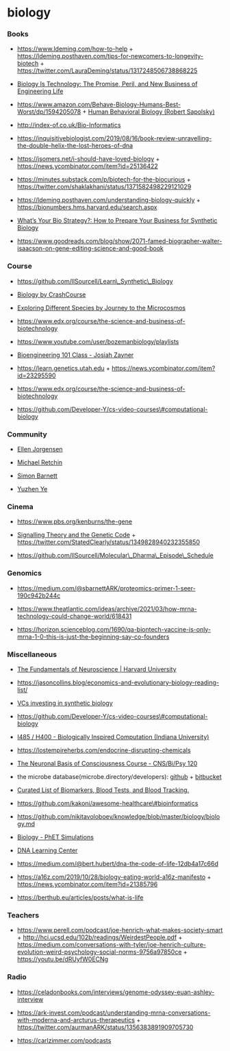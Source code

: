 biology
=======

### Books

-   https://www.ldeming.com/how-to-help + https://ldeming.posthaven.com/tips-for-newcomers-to-longevity-biotech + https://twitter.com/LauraDeming/status/1317248506738868225

<!-- -->

-   [Biology Is Technology: The Promise, Peril, and New Business of Engineering Life](https://www.amazon.com/Biology-Technology-Promise-Business-Engineering/dp/0674060156)

<!-- -->

-   https://www.amazon.com/Behave-Biology-Humans-Best-Worst/dp/1594205078 + [Human Behavioral Biology (Robert Sapolsky)](https://www.youtube.com/playlist?list=PL150326949691B199)

<!-- -->

-   http://index-of.co.uk/Bio-Informatics

<!-- -->

-   https://inquisitivebiologist.com/2019/08/16/book-review-unravelling-the-double-helix-the-lost-heroes-of-dna

<!-- -->

-   https://jsomers.net/i-should-have-loved-biology + https://news.ycombinator.com/item?id=25136422

<!-- -->

-   https://minutes.substack.com/p/biotech-for-the-biocurious + https://twitter.com/shaklakhani/status/1371582498229121029

<!-- -->

-   https://ldeming.posthaven.com/understanding-biology-quickly + https://bionumbers.hms.harvard.edu/search.aspx

<!-- -->

-   [What’s Your Bio Strategy?: How to Prepare Your Business for Synthetic Biology](https://www.amazon.com/Whats-Your-Bio-Strategy-Synthetic/dp/0999313614)

<!-- -->

-   https://www.goodreads.com/blog/show/2071-famed-biographer-walter-isaacson-on-gene-editing-science-and-good-book

### Course

-   https://github.com/llSourcell/Learn\_Synthetic\_Biology

<!-- -->

-   [Biology by CrashCourse](https://www.youtube.com/playlist?list=PL3EED4C1D684D3ADF)

<!-- -->

-   [Exploring Different Species by Journey to the Microcosmos](https://www.youtube.com/playlist?list=PLf3BfsFyWWMF48QHimH7jxHQMX0Q5UpPS)

<!-- -->

-   https://www.edx.org/course/the-science-and-business-of-biotechnology

<!-- -->

-   https://www.youtube.com/user/bozemanbiology/playlists

<!-- -->

-   [Bioengineering 101 Class - Josiah Zayner](https://www.youtube.com/playlist?list=PLNAhY1w2w78qIZLdi1Y69q1_fo0PVolRA)

<!-- -->

-   https://learn.genetics.utah.edu + https://news.ycombinator.com/item?id=23295590

<!-- -->

-   https://www.edx.org/course/the-science-and-business-of-biotechnology

<!-- -->

-   https://github.com/Developer-Y/cs-video-courses\#computational-biology

### Community

-   [Ellen Jorgensen](http://www.biotechwithoutborders.org/)

<!-- -->

-   [Michael Retchin](https://twitter.com/MichaelRetchin/status/1365712597463490560)

<!-- -->

-   [Simon Barnett](https://twitter.com/sbarnettARK)

<!-- -->

-   [Yuzhen Ye](https://homes.luddy.indiana.edu/yye/lab/teaching.php)

### Cinema

-   https://www.pbs.org/kenburns/the-gene

<!-- -->

-   [Signalling Theory and the Genetic Code](https://www.youtube.com/playlist?list=PLbxzvFuujtptfx5GAw19gUM4FI19oEf0o) + https://twitter.com/StatedClearly/status/1349828940232355850

<!-- -->

-   https://github.com/llSourcell/Molecular\_Dharma\_Episode\_Schedule

### Genomics

-   https://medium.com/@sbarnettARK/proteomics-primer-1-seer-190c942b244c

<!-- -->

-   https://www.theatlantic.com/ideas/archive/2021/03/how-mrna-technology-could-change-world/618431

<!-- -->

-   https://horizon.scienceblog.com/1690/qa-biontech-vaccine-is-only-mrna-1-0-this-is-just-the-beginning-say-co-founders

### Miscellaneous

-   [The Fundamentals of Neuroscience | Harvard University](https://www.mcb80x.org/)

<!-- -->

-   https://jasoncollins.blog/economics-and-evolutionary-biology-reading-list/

<!-- -->

-   [VCs investing in synthetic biology](https://twitter.com/chrissyfarr/status/1179827098413928454)

<!-- -->

-   https://github.com/Developer-Y/cs-video-courses\#computational-biology

<!-- -->

-   [I485 / H400 - Biologically Inspired Computation (Indiana University)](https://homes.sice.indiana.edu/rocha/academics/i-bic/index.php)

<!-- -->

-   https://lostempireherbs.com/endocrine-disrupting-chemicals

<!-- -->

-   [The Neuronal Basis of Consciousness Course - CNS/Bi/Psy 120](https://www.youtube.com/playlist?list=PL1DBCFC32CF6945EE)

<!-- -->

-   the microbe database(microbe.directory/developers): [github](https://github.com/microbe-directory/microbe-directory) + [bitbucket](https://bitbucket.org/account/signin/?next=/microbedb/microbedb)

<!-- -->

-   [Curated List of Biomarkers, Blood Tests, and Blood Tracking.](https://github.com/markwk/awesome-biomarkers)

<!-- -->

-   https://github.com/kakoni/awesome-healthcare\#bioinformatics

<!-- -->

-   https://github.com/nikitavoloboev/knowledge/blob/master/biology/biology.md

<!-- -->

-   [Biology - PhET Simulations](https://phet.colorado.edu/en/simulations/category/biology)

<!-- -->

-   [DNA Learning Center](https://www.google.com/search?q=dna%20learning%20center)

<!-- -->

-   https://medium.com/@bert.hubert/dna-the-code-of-life-12db4a17c66d

<!-- -->

-   https://a16z.com/2019/10/28/biology-eating-world-a16z-manifesto + https://news.ycombinator.com/item?id=21385796

<!-- -->

-   https://berthub.eu/articles/posts/what-is-life

### Teachers

-   https://www.perell.com/podcast/joe-henrich-what-makes-society-smart + http://hci.ucsd.edu/102b/readings/WeirdestPeople.pdf + https://medium.com/conversations-with-tyler/joe-henrich-culture-evolution-weird-psychology-social-norms-9756a97850ce + https://youtu.be/dRUyfW0ECNg

### Radio

-   https://celadonbooks.com/interviews/genome-odyssey-euan-ashley-interview

<!-- -->

-   https://ark-invest.com/podcast/understanding-mrna-conversations-with-moderna-and-arcturus-therapeutics + https://twitter.com/aurmanARK/status/1356383891909705730

<!-- -->

-   https://carlzimmer.com/podcasts
